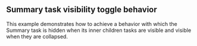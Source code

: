## Summary task visibility toggle behavior
This example demonstrates how to achieve a behavior with which the Summary task is hidden when its inner children tasks are visible and visible when they are collapsed.

[//]: <keywords:hidden, inner, collapsed>